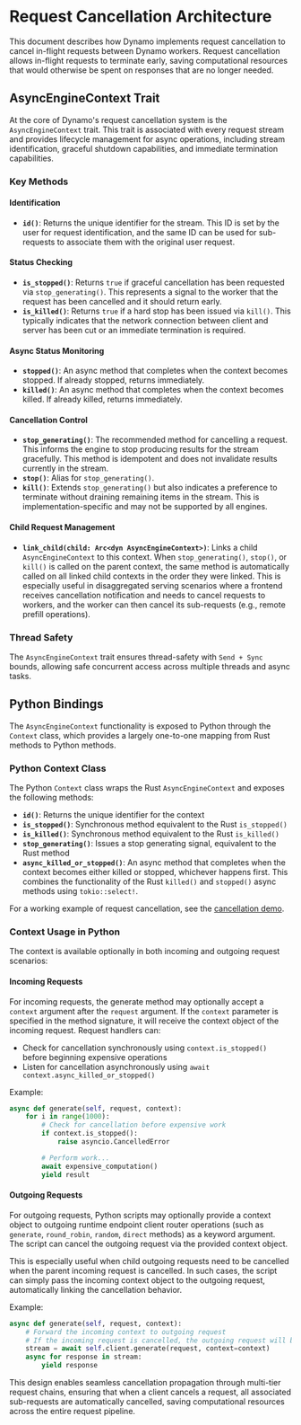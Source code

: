 # Request Cancellation Architecture

This document describes how Dynamo implements request cancellation to cancel in-flight requests between Dynamo workers. Request cancellation allows in-flight requests to terminate early, saving computational resources that would otherwise be spent on responses that are no longer needed.

## AsyncEngineContext Trait

At the core of Dynamo's request cancellation system is the `AsyncEngineContext` trait. This trait is associated with every request stream and provides lifecycle management for async operations, including stream identification, graceful shutdown capabilities, and immediate termination capabilities.

### Key Methods

#### Identification
- **`id()`**: Returns the unique identifier for the stream. This ID is set by the user for request identification, and the same ID can be used for sub-requests to associate them with the original user request.

#### Status Checking
- **`is_stopped()`**: Returns `true` if graceful cancellation has been requested via `stop_generating()`. This represents a signal to the worker that the request has been cancelled and it should return early.
- **`is_killed()`**: Returns `true` if a hard stop has been issued via `kill()`. This typically indicates that the network connection between client and server has been cut or an immediate termination is required.

#### Async Status Monitoring
- **`stopped()`**: An async method that completes when the context becomes stopped. If already stopped, returns immediately.
- **`killed()`**: An async method that completes when the context becomes killed. If already killed, returns immediately.

#### Cancellation Control
- **`stop_generating()`**: The recommended method for cancelling a request. This informs the engine to stop producing results for the stream gracefully. This method is idempotent and does not invalidate results currently in the stream.
- **`stop()`**: Alias for `stop_generating()`.
- **`kill()`**: Extends `stop_generating()` but also indicates a preference to terminate without draining remaining items in the stream. This is implementation-specific and may not be supported by all engines.

#### Child Request Management
- **`link_child(child: Arc<dyn AsyncEngineContext>)`**: Links a child `AsyncEngineContext` to this context. When `stop_generating()`, `stop()`, or `kill()` is called on the parent context, the same method is automatically called on all linked child contexts in the order they were linked. This is especially useful in disaggregated serving scenarios where a frontend receives cancellation notification and needs to cancel requests to workers, and the worker can then cancel its sub-requests (e.g., remote prefill operations).

### Thread Safety

The `AsyncEngineContext` trait ensures thread-safety with `Send + Sync` bounds, allowing safe concurrent access across multiple threads and async tasks.

## Python Bindings

The `AsyncEngineContext` functionality is exposed to Python through the `Context` class, which provides a largely one-to-one mapping from Rust methods to Python methods.

### Python Context Class

The Python `Context` class wraps the Rust `AsyncEngineContext` and exposes the following methods:

- **`id()`**: Returns the unique identifier for the context
- **`is_stopped()`**: Synchronous method equivalent to the Rust `is_stopped()`
- **`is_killed()`**: Synchronous method equivalent to the Rust `is_killed()`
- **`stop_generating()`**: Issues a stop generating signal, equivalent to the Rust method
- **`async_killed_or_stopped()`**: An async method that completes when the context becomes either killed or stopped, whichever happens first. This combines the functionality of the Rust `killed()` and `stopped()` async methods using `tokio::select!`.

For a working example of request cancellation, see the [cancellation demo](../../examples/custom_backend/cancellation/README.md).

### Context Usage in Python

The context is available optionally in both incoming and outgoing request scenarios:

#### Incoming Requests
For incoming requests, the generate method may optionally accept a `context` argument after the `request` argument. If the `context` parameter is specified in the method signature, it will receive the context object of the incoming request. Request handlers can:

- Check for cancellation synchronously using `context.is_stopped()` before beginning expensive operations
- Listen for cancellation asynchronously using `await context.async_killed_or_stopped()`

Example:
```python
async def generate(self, request, context):
    for i in range(1000):
        # Check for cancellation before expensive work
        if context.is_stopped():
            raise asyncio.CancelledError

        # Perform work...
        await expensive_computation()
        yield result
```

#### Outgoing Requests
For outgoing requests, Python scripts may optionally provide a context object to outgoing runtime endpoint client router operations (such as `generate`, `round_robin`, `random`, `direct` methods) as a keyword argument. The script can cancel the outgoing request via the provided context object.

This is especially useful when child outgoing requests need to be cancelled when the parent incoming request is cancelled. In such cases, the script can simply pass the incoming context object to the outgoing request, automatically linking the cancellation behavior.

Example:
```python
async def generate(self, request, context):
    # Forward the incoming context to outgoing request
    # If the incoming request is cancelled, the outgoing request will be too
    stream = await self.client.generate(request, context=context)
    async for response in stream:
        yield response
```

This design enables seamless cancellation propagation through multi-tier request chains, ensuring that when a client cancels a request, all associated sub-requests are automatically cancelled, saving computational resources across the entire request pipeline.
